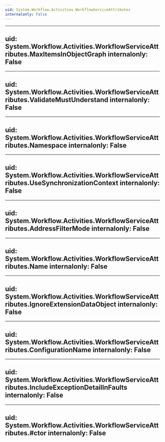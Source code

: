 ```yaml
---
uid: System.Workflow.Activities.WorkflowServiceAttributes
internalonly: False
---
```


---
uid: System.Workflow.Activities.WorkflowServiceAttributes.MaxItemsInObjectGraph
internalonly: False
---

---
uid: System.Workflow.Activities.WorkflowServiceAttributes.ValidateMustUnderstand
internalonly: False
---

---
uid: System.Workflow.Activities.WorkflowServiceAttributes.Namespace
internalonly: False
---

---
uid: System.Workflow.Activities.WorkflowServiceAttributes.UseSynchronizationContext
internalonly: False
---

---
uid: System.Workflow.Activities.WorkflowServiceAttributes.AddressFilterMode
internalonly: False
---

---
uid: System.Workflow.Activities.WorkflowServiceAttributes.Name
internalonly: False
---

---
uid: System.Workflow.Activities.WorkflowServiceAttributes.IgnoreExtensionDataObject
internalonly: False
---

---
uid: System.Workflow.Activities.WorkflowServiceAttributes.ConfigurationName
internalonly: False
---

---
uid: System.Workflow.Activities.WorkflowServiceAttributes.IncludeExceptionDetailInFaults
internalonly: False
---

---
uid: System.Workflow.Activities.WorkflowServiceAttributes.#ctor
internalonly: False
---
